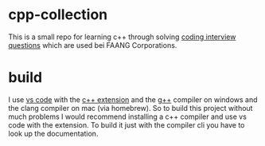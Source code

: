 # cpp-collection

This is a small repo for learning c++ through solving [coding interview questions](https://github.com/ombharatiya/FAANG-Coding-Interview-Questions) which are used bei FAANG Corporations.

# build

I use [vs code](https://code.visualstudio.com/download) with the [c++ extension](https://marketplace.visualstudio.com/items?itemName=ms-vscode.cpptools) and the [g++](https://code.visualstudio.com/docs/cpp/config-mingw) compiler on windows and the clang compiler on mac (via homebrew). So to build this project without much problems I would recommend installing a c++ compiler and use vs code with the extension. To build it just with the compiler cli you have to look up the documentation.